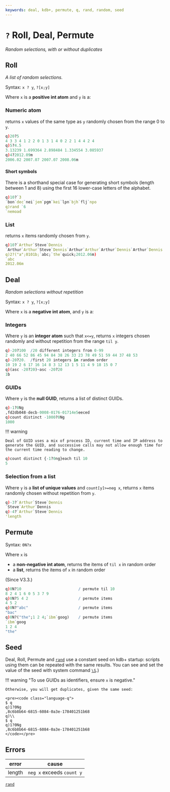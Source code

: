 ```yaml
---
keywords: deal, kdb+, permute, q, rand, random, seed
---
```


# `?` Roll, Deal, Permute




_Random selections, with or without duplicates_


## Roll

_A list of random selections._

Syntax: `x ? y`, `?[x;y]`

Where `x` is a **positive int atom** and `y` is a:


### Numeric atom
   
returns `x` values of the same type as `y` randomly chosen from the range 0 to `y`.

```q
q)20?5
4 3 3 4 1 2 2 0 1 3 1 4 0 2 2 1 4 4 2 4
q)5?4.5
3.13239 1.699364 2.898484 1.334554 3.085937 
q)4?2012.09m
2006.02 2007.07 2007.07 2008.06m
```


#### Short symbols

There is a shorthand special case for generating short symbols (length between 1 and 8) using the first 16 lower-case letters of the alphabet.

```q
q)10?`3
`bon`dec`nei`jem`pgm`kei`lpn`bjh`flj`npo
q)rand `6
`nemoad
```


### List

returns `x` items randomly chosen from `y`. 

```q
q)10?`Arthur`Steve`Dennis
`Arthur`Arthur`Steve`Dennis`Arthur`Arthur`Arthur`Dennis`Arthur`Dennis
q)2?("a";0101b;`abc;`the`quick;2012.06m)
`abc
2012.06m
```


## Deal

_Random selections without repetition_

Syntax: `x ? y`, `?[x;y]`

Where `x` is a **negative int atom**, and `y` is a:


### Integers

Where `y` is an **integer atom** such that `x<=y`, returns `x` integers chosen randomly and without repetition from the range `til y`.

```q
q)-20?100  /20 different integers from 0-99
2 40 66 52 86 45 94 84 38 26 33 23 78 49 51 59 44 37 48 53
q)-20?20.  /first 20 integers in random order
10 19 2 6 17 16 14 8 3 12 13 1 5 11 4 9 18 15 0 7
q)(asc -20?20)~asc -20?20
1b
```


### GUIDs

Where `y` is the **null GUID**, returns a list of distinct GUIDs.

```q
q)-1?0Ng 
,fd2db048-decb-0008-0176-01714e5eeced
q)count distinct -1000?0Ng
1000
```

!!! warning 

    Deal of GUID uses a mix of process ID, current time and IP address to generate the GUID, and successive calls may not allow enough time for the current time reading to change. 

```q
q)count distinct {-1?0ng}each til 10
5
```


### Selection from a list

Where `y` is a **list of unique values** and `count[y]>=neg x`, returns `x` items randomly chosen without repetition from `y`.

```q
q)-3?`Arthur`Steve`Dennis
`Steve`Arthur`Dennis
q)-4?`Arthur`Steve`Dennis
'length
```


## Permute

Syntax: `0N?x`

Where `x` is

-   a **non-negative int atom**, returns the items of `til x` in random order
-   a **list**, returns the items of `x` in random order

(Since V3.3.)

```q
q)0N?10                         / permute til 10
8 2 4 1 6 0 5 3 7 9
q)0N?5 4 2                      / permute items
4 5 2
q)0N?"abc"                      / permute items
"bac"
q)0N?("the";1 2 4;`ibm`goog)    / permute items
`ibm`goog
1 2 4
"the"
```


## Seed

Deal, Roll, Permute and [`rand`](rand.md) use a constant seed on kdb+ startup: scripts using them can be repeated with the same results. You can see and set the value of the seed with system command [`\S`](../basics/syscmds.md#s-random-seed).)

!!! warning "To use GUIDs as identifiers, ensure `x` is negative." 

    Otherwise, you will get duplicates, given the same seed:

    <pre><code class="language-q">
    $ q
    q)1?0Ng
    ,8c6b8b64-6815-6084-0a3e-178401251b68
    q)\\
    $ q
    q)1?0Ng
    ,8c6b8b64-6815-6084-0a3e-178401251b68
    </code></pre>



## Errors

error  | cause
-------|-----------------------------
length | `neg x` exceeds `count y` 


<i class="far fa-hand-point-right"></i>
[`rand`](rand.md)